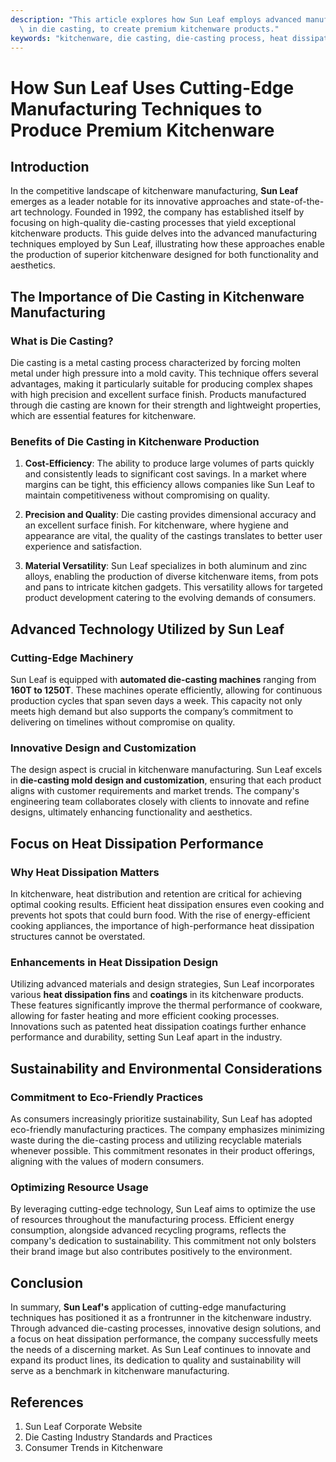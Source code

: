 ```yaml
---
description: "This article explores how Sun Leaf employs advanced manufacturing techniques, particularly\
  \ in die casting, to create premium kitchenware products."
keywords: "kitchenware, die casting, die-casting process, heat dissipation performance"
---
```

# How Sun Leaf Uses Cutting-Edge Manufacturing Techniques to Produce Premium Kitchenware

## Introduction 

In the competitive landscape of kitchenware manufacturing, **Sun Leaf** emerges as a leader notable for its innovative approaches and state-of-the-art technology. Founded in 1992, the company has established itself by focusing on high-quality die-casting processes that yield exceptional kitchenware products. This guide delves into the advanced manufacturing techniques employed by Sun Leaf, illustrating how these approaches enable the production of superior kitchenware designed for both functionality and aesthetics.

## The Importance of Die Casting in Kitchenware Manufacturing 

### What is Die Casting?

Die casting is a metal casting process characterized by forcing molten metal under high pressure into a mold cavity. This technique offers several advantages, making it particularly suitable for producing complex shapes with high precision and excellent surface finish. Products manufactured through die casting are known for their strength and lightweight properties, which are essential features for kitchenware.

### Benefits of Die Casting in Kitchenware Production 

1. **Cost-Efficiency**: The ability to produce large volumes of parts quickly and consistently leads to significant cost savings. In a market where margins can be tight, this efficiency allows companies like Sun Leaf to maintain competitiveness without compromising on quality.
   
2. **Precision and Quality**: Die casting provides dimensional accuracy and an excellent surface finish. For kitchenware, where hygiene and appearance are vital, the quality of the castings translates to better user experience and satisfaction.

3. **Material Versatility**: Sun Leaf specializes in both aluminum and zinc alloys, enabling the production of diverse kitchenware items, from pots and pans to intricate kitchen gadgets. This versatility allows for targeted product development catering to the evolving demands of consumers.

## Advanced Technology Utilized by Sun Leaf 

### Cutting-Edge Machinery 

Sun Leaf is equipped with **automated die-casting machines** ranging from **160T to 1250T**. These machines operate efficiently, allowing for continuous production cycles that span seven days a week. This capacity not only meets high demand but also supports the company’s commitment to delivering on timelines without compromise on quality.

### Innovative Design and Customization 

The design aspect is crucial in kitchenware manufacturing. Sun Leaf excels in **die-casting mold design and customization**, ensuring that each product aligns with customer requirements and market trends. The company's engineering team collaborates closely with clients to innovate and refine designs, ultimately enhancing functionality and aesthetics.

## Focus on Heat Dissipation Performance 

### Why Heat Dissipation Matters 

In kitchenware, heat distribution and retention are critical for achieving optimal cooking results. Efficient heat dissipation ensures even cooking and prevents hot spots that could burn food. With the rise of energy-efficient cooking appliances, the importance of high-performance heat dissipation structures cannot be overstated.

### Enhancements in Heat Dissipation Design 

Utilizing advanced materials and design strategies, Sun Leaf incorporates various **heat dissipation fins** and **coatings** in its kitchenware products. These features significantly improve the thermal performance of cookware, allowing for faster heating and more efficient cooking processes. Innovations such as patented heat dissipation coatings further enhance performance and durability, setting Sun Leaf apart in the industry.

## Sustainability and Environmental Considerations  

### Commitment to Eco-Friendly Practices 

As consumers increasingly prioritize sustainability, Sun Leaf has adopted eco-friendly manufacturing practices. The company emphasizes minimizing waste during the die-casting process and utilizing recyclable materials whenever possible. This commitment resonates in their product offerings, aligning with the values of modern consumers.

### Optimizing Resource Usage 

By leveraging cutting-edge technology, Sun Leaf aims to optimize the use of resources throughout the manufacturing process. Efficient energy consumption, alongside advanced recycling programs, reflects the company's dedication to sustainability. This commitment not only bolsters their brand image but also contributes positively to the environment.

## Conclusion

In summary, **Sun Leaf's** application of cutting-edge manufacturing techniques has positioned it as a frontrunner in the kitchenware industry. Through advanced die-casting processes, innovative design solutions, and a focus on heat dissipation performance, the company successfully meets the needs of a discerning market. As Sun Leaf continues to innovate and expand its product lines, its dedication to quality and sustainability will serve as a benchmark in kitchenware manufacturing.

## References

1. Sun Leaf Corporate Website
2. Die Casting Industry Standards and Practices
3. Consumer Trends in Kitchenware
